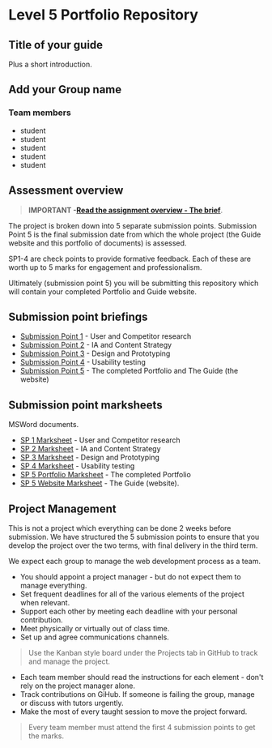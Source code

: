 # Level 5 Portfolio Repository

<!-- Complete these first three sections. -->

## Title of your guide

Plus a short introduction.

## Add your Group name

### Team members

- student
- student
- student
- student
- student

## Assessment overview

>**IMPORTANT -[Read the assignment overview - The brief](the-brief.md)**.

The project is broken down into 5 separate submission points. Submission Point 5 is the final submission date from which the whole project (the Guide website and this portfolio of documents) is assessed. 

SP1-4 are check points to provide formative feedback. Each of these are worth up to 5 marks for engagement and professionalism.

Ultimately (submission point 5) you will be submitting this repository which will contain your completed Portfolio and Guide website.

## Submission point briefings

- [Submission Point 1](1_User_and_Competitor_Research/README.md) - User and Competitor research
- [Submission Point 2](2_IA_and_Content_Strategy/README.md) - IA and Content Strategy
- [Submission Point 3](3_Design_&_Prototyping/README.md) - Design and Prototyping
- [Submission Point 4](4_Usability_Testing/README.md) - Usability testing
- [Submission Point 5](5_QA_and_The_Guide/README.md) - The completed Portfolio and The Guide (the website)

## Submission point marksheets

MSWord documents.

- [SP 1 Marksheet](marksheets/sp1-marksheet.docx) - User and Competitor research
- [SP 2 Marksheet](marksheets/sp2-marksheet.docx) - IA and Content Strategy
- [SP 3 Marksheet](marksheets/sp3-marksheet.docx) - Design and Prototyping
- [SP 4 Marksheet](marksheets/sp4-marksheet.docx)  - Usability testing
- [SP 5 Portfolio Marksheet](marksheets/sp5-portfolio-marksheet.docx) - The completed Portfolio
- [SP 5 Website Marksheet](marksheets/sp5-website-marksheet.docx) - The Guide (website).

## Project Management

This is not a project which everything can be done 2 weeks before submission. We have structured the 5 submission points to ensure that you develop the project over the two terms, with final delivery in the third term.

We expect each group to manage the web development process as a team. 

* You should appoint a project manager - but do not expect them to manage everything.
* Set frequent deadlines for all of the various elements of the project when relevant.
*  Support each other by meeting each deadline with your personal contribution.
* Meet physically or virtually out of class time.
* Set up and agree communications channels.

>Use the Kanban style board under the Projects tab in GitHub to track and manage the project.

* Each team member should read the instructions for each element - don't rely on the project manager alone.
* Track contributions on GiHub. If someone is failing the group, manage or discuss with tutors urgently.
* Make the most of every taught session to move the project forward.

>Every team member must attend the first 4 submission points to get the marks.



